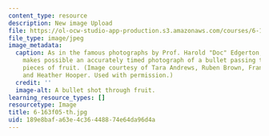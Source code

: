 ```yaml
---
content_type: resource
description: New image Upload
file: https://ol-ocw-studio-app-production.s3.amazonaws.com/courses/6-163-strobe-project-laboratory-fall-2005/189e8bafa63e4c36448874e64da96d4a_6-163f05-th.jpg
file_type: image/jpeg
image_metadata:
  caption: As in the famous photographs by Prof. Harold "Doc" Edgerton, strobe lighting
    makes possible an accurately timed photograph of a bullet passing through two
    pieces of fruit. (Image courtesy of Tara Andrews, Ruben Brown, Francisco Delatorre,
    and Heather Hooper. Used with permission.)
  credit: ''
  image-alt: A bullet shot through fruit.
learning_resource_types: []
resourcetype: Image
title: 6-163f05-th.jpg
uid: 189e8baf-a63e-4c36-4488-74e64da96d4a
---
```

